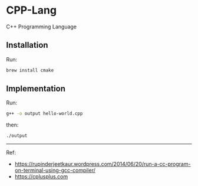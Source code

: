 # CPP-Lang

C++ Programming Language

## Installation

Run:

```bash
brew install cmake
```

## Implementation

Run:

```bash
g++ -o output hello-world.cpp
```

then:

```bash
./output
```

---

Ref:

- https://rupinderjeetkaur.wordpress.com/2014/06/20/run-a-cc-program-on-terminal-using-gcc-compiler/
- https://cplusplus.com
